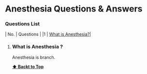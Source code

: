 # Anesthesia Questions & Answers


### Questions List

| No. | Questions |
|1 | [What is Anesthesia?](#what-is-aneshesia)|

1. ### What is Anesthesia ?
    Anesthesia is branch.

    **[⬆ Backt to Top](#Question-list)**
    